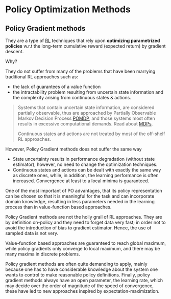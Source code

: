 # Policy Optimization Methods

## Policy Gradient methods

They are a type of [RL](https://github.com/elsheikh21/pacman-game/blob/master/docs/RL_Intro.md) techniques that rely upon **optimizing parametrized policies** w.r.t the long-term cumulative reward (expected return) by gradient descent.

Why?

They do not suffer from many of the problems that have been marrying traditional RL approaches such as:

- the lack of guarantees of a value function
- the intractability problem resulting from uncertain state information and the complexity arising from continuous states & actions.

> Systems that contain uncertain state information, are considered partially observable, thus are approached by Partially Observable Markov Decision Process [POMDP](partially-observable-markov-decision-process.md), and those systems most often results in excessive computational demands. Read about [MDPs](https://github.com/elsheikh21/pacman-game/blob/master/docs/Markov_Decision_Process.md).
>
> Continuous states and actions are not treated by most of the off-shelf RL approaches.

However, Policy Gradient methods does not suffer the same way

- State uncertainty results in performance degradation (without state estimator), however, no need to change the optimization techniques.
- Continuous states and actions can be dealt with exactly the same way as discrete ones, while, in addition, the learning performance is often increased. Convergence at least to a local minima is guaranteed.

One of the most important of PO advantages, that its policy representation can be chosen so that it is meaningful for the task and can incorporate domain knowledge, resulting in less parameters needed in the learning process than in value-function based approaches.

Policy Gradient methods are not the holly grail of RL approaches. They are by definition on-policy and they need to forget data very fast; in order not to avoid the introduction of bias to gradient estimator. Hence, the use of sampled data is not very.

Value-function based approaches are guaranteed to reach global maximum, while policy gradients only converge to local maximum, and there may be many maxima in discrete problems.

Policy gradient methods are often quite demanding to apply, mainly because one has to have considerable knowledge about the system one wants to control to make reasonable policy definitions. Finally, policy gradient methods always have an open parameter, the learning rate, which may decide over the order of magnitude of the speed of convergence, these have led to new approaches inspired by expectation-maximization.
